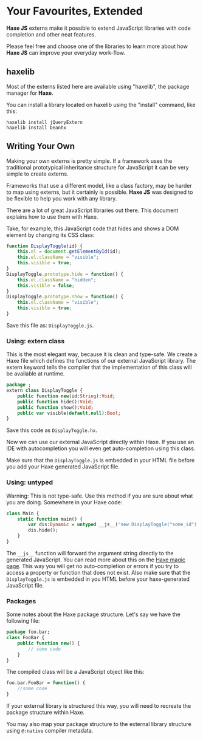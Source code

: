 # Your Favourites, Extended

**Haxe JS** externs make it possible to extend JavaScript libraries with code completion and other neat features.

Please feel free and choose one of the libraries to learn more about how **Haxe JS** can improve your everyday work-flow.

## haxelib

Most of the externs listed here are available using "haxelib", the package manager for **Haxe**.

You can install a library located on haxelib using the "install" command, like this:

	haxelib install jQueryExtern
	haxelib install beanhx


## Writing Your Own

Making your own externs is pretty simple. If a framework uses the traditional prototypical inheritance structure for JavaScript it can be very simple to create externs.

Frameworks that use a different model, like a class factory, may be harder to map using externs, but it certainly is possible. **Haxe JS** was designed to be flexible to help you work with any library.


There are a lot of great JavaScript libraries out there. This document explains how to use them with Haxe.

Take, for example, this JavaScript code that hides and shows a DOM element by changing its CSS class:

```js
function DisplayToggle(id) {
    this.el = document.getElementById(id);
    this.el.className = "visible";
    this.visible = true;
}
DisplayToggle.prototype.hide = function() {
    this.el.className = "hidden";
    this.visible = false;
}
DisplayToggle.prototype.show = function() {
    this.el.className = "visible";
    this.visible = true;
}
```

Save this file as: `DisplayToggle.js`.

### Using: extern class

This is the most elegant way, because it is clean and type-safe.
We create a Haxe file which defines the functions of our external JavaScript library. The extern keyword tells the compiler that the implementation of this class will be available at runtime.

```haxe
package ;
extern class DisplayToggle {
    public function new(id:String):Void;
    public function hide():Void;
    public function show():Void;
    public var visible(default,null):Bool;
}
```

Save this code as `DisplayToggle.hx`.

Now we can use our external JavaScript directly within Haxe. If you use an IDE with autocompletion you will even get auto-completion using this class.

Make sure that the `DisplayToggle.js` is embedded in your HTML file before you add your Haxe generated JavaScript file.

### Using: untyped

Warning: This is not type-safe. Use this method if you are sure about what you are doing.
Somewhere in your Haxe code:

```haxe
class Main {
    static function main() {
        var dis:Dynamic = untyped __js__('new DisplayToggle("some_id")');
        dis.hide();
    }
}
```

The `__js__` function will forward the argument string directly to the generated JavaScript. You can read more about this on the [Haxe magic page](http://old.haxe.org/doc/advanced/magic).
This way you will get no auto-completion or errors if you try to access a property or function that does not exist.
Also make sure that the `DisplayToggle.js` is embedded in you HTML before your haxe-generated JavaScript file.

### Packages

Some notes about the Haxe package structure. Let's say we have the following file:

```haxe
package foo.bar;
class FooBar {
    public function new() {
        // some code
    }
}
```

The compiled class will be a JavaScript object like this:

```haxe
foo.bar.FooBar = function() {
    //some code
}
```

If your external library is structured this way, you will need to recreate the package structure within Haxe.

You may also map your package structure to the external library structure using `@:native` compiler metadata.
